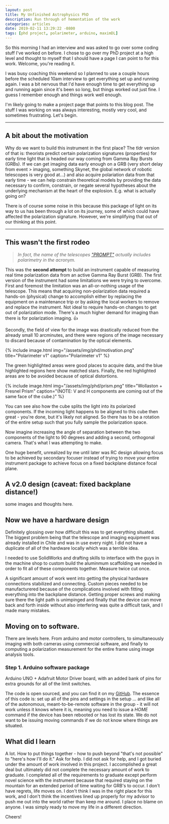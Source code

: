 ```yaml
---
layout: post
title: My Unfinished Astrophysics PhD
description: Run through of hementation of the work
categories: articles
date: 2019-02-11 13:29:22 -0800
tags: [phd project, polarimeter, arduino, maximDL]
---
```

So this morning I had an interview and was asked to go over some coding stuff I've worked on before. I chose to go over my PhD project at a high level and thought to myself that I should have a page I can point to for this work. Welcome, you're reading it.

I was busy coaching this weekend so I planned to use a couple hours before the scheduled 10am interview to get everything set up and running again. I was a bit nervous that I'd have enough time to get everything up and running again since it's been so long, but things worked out just fine. I guess I remember enough and things work well enough.

I'm likely going to make a project page that points to this blog post. The stuff I was working on was always interesting, mostly very cool, and sometimes frustrating. Let's begin.

---

## A bit about the motivation

Why do we want to build this instrument in the first place? The tldr version of that is:  theorists predict certain polarization signatures (properties) for early time light that is headed our way coming from Gamma Ray Bursts (GRBs). If we can get imaging data early enough on a GRB (very short delay from event > imaging, something Skynet, the global network of robotic telescopes is very good at...) and also acquire polariation data from that early time - we can help constrain theoretical models by providing the data necessary to confirm, constrain, or negate several hypotheses about the underlying mechanism at the heart of the explosion. E.g. what is actually going on?

There is of course some noise in this because this package of light on its way to us has been through a lot on its journey, some of which could have affected the polarization signature. However, we're simplifying that out of our thinking at this point.

---
## This wasn't the first rodeo

> _In fact, the name of the telescopes ["PROMPT"](https://en.wikipedia.org/wiki/PROMPT_Telescopes) actually includes polarimetry in the acronym._

This was the **second attempt** to build an instrument capable of measuring real time polarization data from an active Gamma Ray Burst (GRB). The first version of the instrument had some limitations we were trying to overcome. First and foremost the limitation was an all-or-nothing usage of the telescope. This means that acquiring non-polarization data required a hands-on (physical) change to accomplish either by replacing the equipment on a maintenance trip or by asking the local workers to remove and replace the instrument. Not ideal to require hands-on changes to get out of polarization mode. There's a much higher demand for imaging than there is for polarization imaging. :+1:

Secondly, the field of view for the image was drastically reduced from the already small 10 arcminutes, and there were regions of the image necessary to discard because of contamination by the optical elements.

{% include image.html
            img="/assets/img/phd/motivation.png"
            title="Polarimeter v1"
            caption="Polarimeter v1" %}

The green highlighted areas were good places to acquire data, and the blue highlighted regions here show matched stars. Finally, the red highlighted areas are to be avoided because of optical distortions.

{% include image.html
            img="/assets/img/phd/prism.png"
            title="Wollaston + Fresnel Prism"
            caption="(NOTE:  V and H components are coming out of the same face of the cube.)" %}

You can see also how the cube splits the light into its polarized components. If the incoming light happens to be aligned to this cube then great - you're done, but it's likely not aligned. So there has to be a rotation of the entire setup such that you fully sample the polarization space.

Now imagine increasing the angle of separation between the two components of the light to 90 degrees and adding a second, orthogonal camera. That's what I was attempting to make.

One huge benefit, unrealized by me until later was RC design allowing focus to be achieved by secondary focuser instead of trying to move your entire instrument package to achieve focus on a fixed backplane distance focal plane.


## A v2.0 design (caveat: fixed backplane distance!)

some images and thoughts here.


## Now we have a hardware design

Definitely glossing over how difficult this was to get everything situated. The biggest problem being that the telescope and imaging equipment was already installed in Chile and was in use every night. I did not have a duplicate of all of the hardware locally which was a terrible idea.

I needed to use SolidWorks and drafting skills to interface with the guys in the machine shop to custom build the aluminmum scaffolding we needed in order to fit all of these components together. Measure twice cut once.

A significant amount of work went into getting the physical hardware connections stabilized and connecting. Custom pieces needed to be manufacturered because of the complications involved with fitting everything into the backplane distance. Getting proper screws and making sure there the light path is unimpinged and finally that the device can move back and forth inside without also interfering was quite a difficult task, and I made many mistakes.

## Moving on to software.

There are levels here. From arduino and motor controllers, to simultaneously imaging with both cameras using commercial software, and finally to computing a polarization measurement for the entire frame using image analysis tools.

### Step 1. Arduino software package

Arduino UNO + Adafruit Motor Driver board, with an added bank of pins for extra grounds for all of the limit switches. 

The code is open sourced, and you can find it on my [GitHub](https://github.com/humanumbrella/ArduinoPolarimeter). The essence of this code is: set up all of the pins and settings in the setup ... and like all of the autonomous, meant-to-be-remote software in the group - it will not work unless it knows where it is, meaning you need to issue a *HOME* command if the device has been rebooted or has lost its state. We do not want to be issuing moving commands if we do not know where things are situated.

## What did I learn
A lot. How to put things together - how to push beyond "that's not possible" to "here's how I'll do it." Ask for help. I did not ask for help, and I got buried under the amount of work involved in this project. I accomplished a great deal but ultimately did not complete the necessary amount of work to graduate. I completed all of the requirements to graduate except perform novel science with the instrument because that required staying on the mountain for an extended period of time waiting for GRB's to occur. I don't have regrets, life moves on. I don't think I was in the right place for this work, and I don't think the incentives lined up properly for my advisor to push me out into the world rather than keep me around. I place no blame on anyone. I was simply ready to move my life in a different direction.

Cheers!